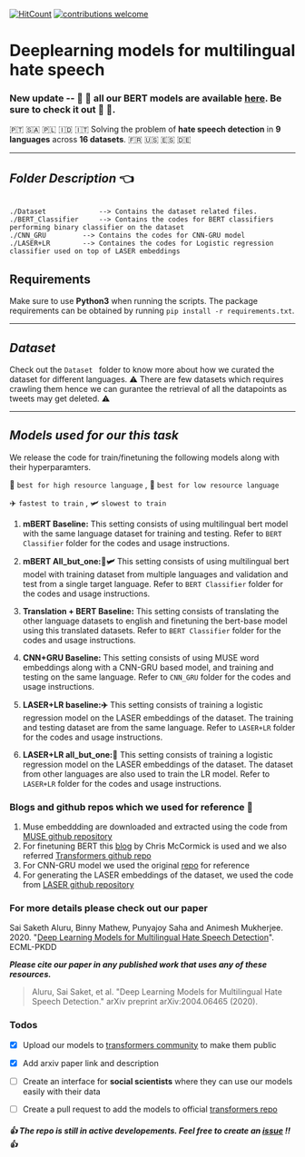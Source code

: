 [![HitCount](http://hits.dwyl.com/punyajoy/DE-LIMIT.svg)](http://hits.dwyl.com/punyajoy/DE-LIMIT)
[![contributions welcome](https://img.shields.io/badge/contributions-welcome-brightgreen.svg?style=flat)](https://github.com/punyajoy/DE-LIMIT/issues)
# Deeplearning models for multilingual hate speech

### New update -- :tada: :tada: all our BERT models are available [here](https://huggingface.co/Hate-speech-CNERG). Be sure to check it out :tada: :tada:.

:portugal: :saudi_arabia: :poland: :indonesia: :it: Solving the problem of **hate speech detection** in **9 languages** across **16 datasets**.
:fr: :us: :es: :de:

------------------------------------------
***Folder Description*** :point_left:
------------------------------------------
~~~

./Dataset             --> Contains the dataset related files.
./BERT_Classifier     --> Contains the codes for BERT classifiers performing binary classifier on the dataset
./CNN_GRU	      --> Contains the codes for CNN-GRU model		
./LASER+LR 	      --> Containes the codes for Logistic regression classifier used on top of LASER embeddings

~~~

## Requirements 

Make sure to use **Python3** when running the scripts. The package requirements can be obtained by running `pip install -r requirements.txt`.

------------------------------------------
***Dataset***
------------------------------------------
Check out the `Dataset ` folder to know more about how we curated the dataset for different languages.  :warning: There are few datasets which requires crawling them hence we can gurantee the retrieval of all the datapoints as tweets may get deleted.
:warning:

-----------------------------------------
***Models used for our this task***
------------------------------------------
We release the code for train/finetuning the following models along with their hyperparamters.

:1st_place_medal: `best for high resource language` , :medal_sports: `best for low resource language`

:airplane: `fastest to train`  , :small_airplane: `slowest to train`

1. **mBERT Baseline:**
	This setting consists of using multilingual bert model with the same language dataset for training and testing. Refer to `BERT Classifier` folder for the codes and usage instructions.

2. **mBERT All_but_one::1st_place_medal::small_airplane:** 
	This setting consists of using multilingual bert model with training dataset from multiple languages and validation and test from a single target language. Refer to `BERT Classifier` folder for the codes and usage instructions.

3. **Translation + BERT Baseline:**
	This setting consists of translating the other language datasets to english and finetuning the bert-base model using this translated datasets. Refer to `BERT Classifier` folder for the codes and usage instructions.

4. **CNN+GRU Baseline:**
	This setting consists of using MUSE word embeddings along with a CNN-GRU based model, and training and testing on the same language. Refer to `CNN_GRU` folder for the codes and usage instructions.
	
5. **LASER+LR baseline::airplane:**
	This setting consists of training a logistic regression model on the LASER embeddings of the dataset. The training and testing dataset are from the same language. Refer to `LASER+LR` folder for the codes and usage instructions.
 
6. **LASER+LR all_but_one::medal_sports:**
	This setting consists of training a logistic regression model on the LASER embeddings of the dataset. The dataset from other languages are also used to train the LR model. Refer to `LASER+LR` folder for the codes and usage instructions.


	
### Blogs and github repos which we used for reference :angel:
1. Muse embeddding are downloaded and extracted using the code from [MUSE github repository](https://github.com/facebookresearch/MUSE)
2. For finetuning BERT this [blog](https://mccormickml.com/2019/07/22/BERT-fine-tuning/)  by Chris McCormick is used and we also referred [Transformers github repo](https://github.com/huggingface/transformers)
3. For CNN-GRU model we used the original [repo](https://github.com/ziqizhang/chase) for reference 
4. For generating the LASER embeddings of the dataset, we used the code from [LASER github repository](https://github.com/facebookresearch/LASER)

### For more details please check out our paper

Sai Saketh Aluru, Binny Mathew, Punyajoy Saha and Animesh Mukherjee. 2020. "[Deep Learning Models for Multilingual Hate Speech Detection](https://arxiv.org/abs/2004.06465)". ECML-PKDD

***Please cite our paper in any published work that uses any of these resources.***

> Aluru, Sai Saket, et al. "Deep Learning Models for Multilingual Hate Speech Detection." arXiv preprint arXiv:2004.06465 (2020).

### Todos
- [x] Upload our models to [transformers community](https://huggingface.co/models) to make them public
- [x] Add arxiv paper link and description
- [ ] Create an interface for **social scientists** where they can use our models easily with their data
- [ ] Create a pull request to add the models to official [transformers repo](https://github.com/huggingface/transformers)


#####  :thumbsup: The repo is still in active developements. Feel free to create an [issue](https://github.com/punyajoy/DE-LIMIT/issues) !!  :thumbsup:
